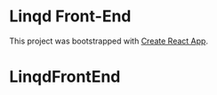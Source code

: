 # Linqd Front-End 

This project was bootstrapped with [Create React App](https://github.com/facebook/create-react-app).
# LinqdFrontEnd


